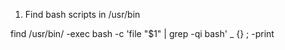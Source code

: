 1. Find bash scripts in /usr/bin

find /usr/bin/ -exec bash -c 'file "$1" | grep -qi bash' _ {} \; -print